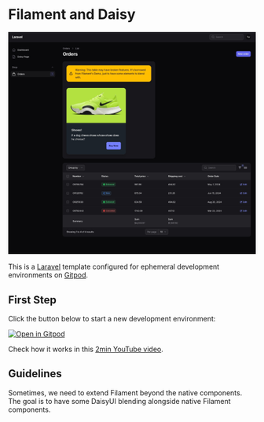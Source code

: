 # Filament and Daisy

![Orders - Laravel.jpeg](docs/Orders%20-%20Laravel.jpeg)

This is a [Laravel](https://laravel.com) template configured for ephemeral development environments on [Gitpod](https://www.gitpod.io/).

## First Step

Click the button below to start a new development environment:

[![Open in Gitpod](https://gitpod.io/button/open-in-gitpod.svg)](https://gitpod.io/#https://github.com/ijpatricio/filament-and-daisy)

Check how it works in this [2min YouTube video](https://www.youtube.com/watch?v=IZLcKZzoqW8).

## Guidelines

Sometimes, we need to extend Filament beyond the native components. The goal is to have some DaisyUI blending alongside native Filament components.

